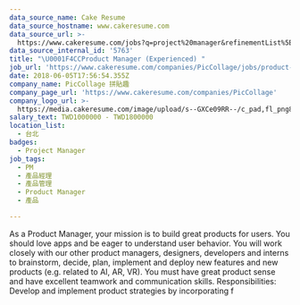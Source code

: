```yaml
---
data_source_name: Cake Resume
data_source_hostname: www.cakeresume.com
data_source_url: >-
  https://www.cakeresume.com/jobs?q=project%20manager&refinementList%5Blang_name%5D%5B0%5D=English&refinementList%5Bsalary_type%5D=per_year&range%5Bsalary_range%5D%5Bmin%5D=1000000&page=2
data_source_internal_id: '5763'
title: "\U0001F4CCProduct Manager (Experienced) "
job_url: 'https://www.cakeresume.com/companies/PicCollage/jobs/product-manager-f040c9'
date: 2018-06-05T17:56:54.355Z
company_name: PicCollage 拼貼趣
company_page_url: 'https://www.cakeresume.com/companies/PicCollage'
company_logo_url: >-
  https://media.cakeresume.com/image/upload/s--GXCe09RR--/c_pad,fl_png8,h_200,w_200/v1516267311/page__logo_1482125639.png
salary_text: TWD1000000 - TWD1800000
location_list:
  - 台北
badges:
  - Project Manager
job_tags:
  - PM
  - 產品經理
  - 產品管理
  - Product Manager
  - 產品

---
```


As a Product Manager, your mission is to build great products for users. You should love apps and be eager to understand user behavior. You will work closely with our other product managers, designers, developers and interns to brainstorm, decide, plan, implement and deploy new features and new products (e.g. related to AI, AR, VR). You must have great product sense and have excellent teamwork and communication skills. Responsibilities: Develop and implement product strategies by incorporating f
